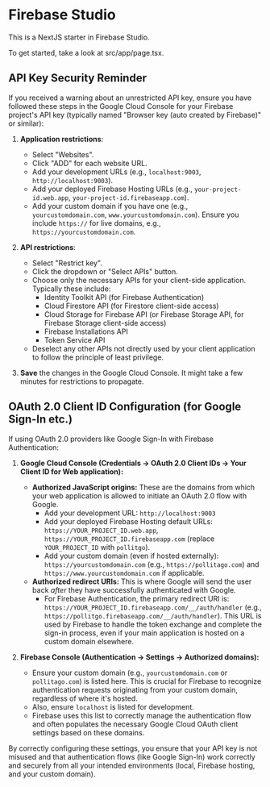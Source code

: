 
# Firebase Studio

This is a NextJS starter in Firebase Studio.

To get started, take a look at src/app/page.tsx.


## API Key Security Reminder

If you received a warning about an unrestricted API key, ensure you have followed these steps in the Google Cloud Console for your Firebase project's API key (typically named "Browser key (auto created by Firebase)" or similar):

1.  **Application restrictions**:
    *   Select "Websites".
    *   Click "ADD" for each website URL.
    *   Add your development URLs (e.g., `localhost:9003`, `http://localhost:9003`).
    *   Add your deployed Firebase Hosting URLs (e.g., `your-project-id.web.app`, `your-project-id.firebaseapp.com`).
    *   Add your custom domain if you have one (e.g., `yourcustomdomain.com`, `www.yourcustomdomain.com`). Ensure you include `https://` for live domains, e.g., `https://yourcustomdomain.com`.

2.  **API restrictions**:
    *   Select "Restrict key".
    *   Click the dropdown or "Select APIs" button.
    *   Choose only the necessary APIs for your client-side application. Typically these include:
        *   Identity Toolkit API (for Firebase Authentication)
        *   Cloud Firestore API (for Firestore client-side access)
        *   Cloud Storage for Firebase API (or Firebase Storage API, for Firebase Storage client-side access)
        *   Firebase Installations API
        *   Token Service API
    *   Deselect any other APIs not directly used by your client application to follow the principle of least privilege.

3.  **Save** the changes in the Google Cloud Console. It might take a few minutes for restrictions to propagate.

## OAuth 2.0 Client ID Configuration (for Google Sign-In etc.)

If using OAuth 2.0 providers like Google Sign-In with Firebase Authentication:

1.  **Google Cloud Console (Credentials -> OAuth 2.0 Client IDs -> Your Client ID for Web application):**
    *   **Authorized JavaScript origins:** These are the domains from which your web application is allowed to initiate an OAuth 2.0 flow with Google.
        *   Add your development URL: `http://localhost:9003`
        *   Add your deployed Firebase Hosting default URLs: `https://YOUR_PROJECT_ID.web.app`, `https://YOUR_PROJECT_ID.firebaseapp.com` (replace `YOUR_PROJECT_ID` with `pollitgo`).
        *   Add your custom domain (even if hosted externally): `https://yourcustomdomain.com` (e.g., `https://pollitago.com`) and `https://www.yourcustomdomain.com` if applicable.
    *   **Authorized redirect URIs:** This is where Google will send the user back *after* they have successfully authenticated with Google.
        *   For Firebase Authentication, the primary redirect URI is: `https://YOUR_PROJECT_ID.firebaseapp.com/__/auth/handler` (e.g., `https://pollitgo.firebaseapp.com/__/auth/handler`). This URL is used by Firebase to handle the token exchange and complete the sign-in process, even if your main application is hosted on a custom domain elsewhere.

2.  **Firebase Console (Authentication -> Settings -> Authorized domains):**
    *   Ensure your custom domain (e.g., `yourcustomdomain.com` or `pollitago.com`) is listed here. This is crucial for Firebase to recognize authentication requests originating from your custom domain, regardless of where it's hosted.
    *   Also, ensure `localhost` is listed for development.
    *   Firebase uses this list to correctly manage the authentication flow and often populates the necessary Google Cloud OAuth client settings based on these domains.

By correctly configuring these settings, you ensure that your API key is not misused and that authentication flows (like Google Sign-In) work correctly and securely from all your intended environments (local, Firebase hosting, and your custom domain).

